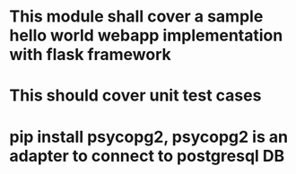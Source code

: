 # This module shall cover a sample hello world webapp implementation with flask framework
# This should cover unit test cases
# pip install psycopg2, psycopg2 is an adapter to connect to postgresql DB